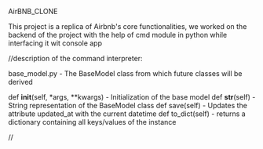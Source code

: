 AirBNB_CLONE

This project is a replica of Airbnb's core functionalities, we worked on the backend of the project with the help of cmd module in python while interfacing it wit console app

//description of the command interpreter:

base_model.py - The BaseModel class from which future classes will be derived

def __init__(self, *args, **kwargs) - Initialization of the base model
def __str__(self) - String representation of the BaseModel class
def save(self) - Updates the attribute updated_at with the current datetime
def to_dict(self) - returns a dictionary containing all keys/values of the instance

//

